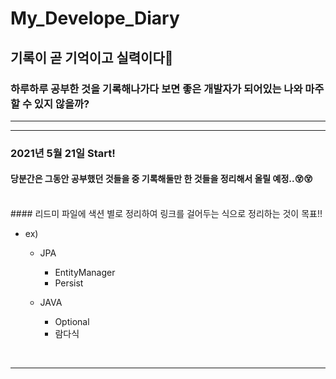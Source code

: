 # My_Develope_Diary
## 기록이 곧 기억이고 실력이다🌟

### 하루하루 공부한 것을 기록해나가다 보면 좋은 개발자가 되어있는 나와 마주할 수 있지 않을까?

-----------------------------------
-----------------------------------
### 2021년 5월 21일 Start!
#### 당분간은 그동안 공부했던 것들을 중 기록해둘만 한 것들을 정리해서 올릴 예정..😵😵
<br>
#### 리드미 파일에 색션 별로 정리하여 링크를 걸어두는 식으로 정리하는 것이 목표!!

* ex)
  - JPA
    - EntityManager
    - Persist

  - JAVA
    + Optional
    + 람다식
<br>

------------------------------------------------------
